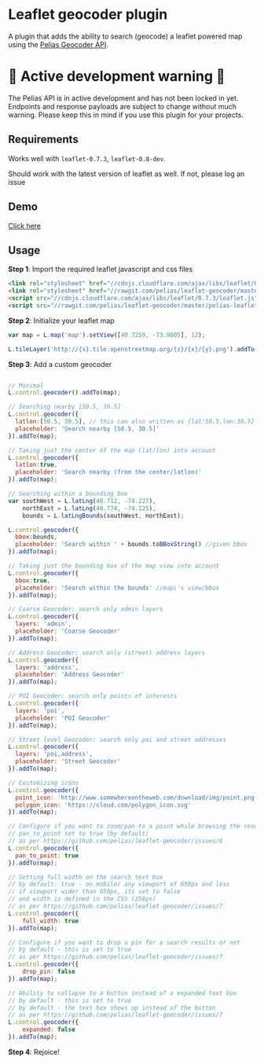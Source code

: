 Leaflet geocoder plugin
========================

A plugin that adds the ability to search (geocode) a leaflet powered map using the [Pelias Geocoder API](https://github.com/pelias/api).

# :rotating_light: **Active development warning** :rotating_light:
The Pelias API is in active development and has not been locked in yet. Endpoints and response payloads are subject to change without much warning. Please keep this in mind if you use this plugin for your projects.

## Requirements

Works well with ```leaflet-0.7.3```, ```leaflet-0.8-dev```.

Should work with the latest version of leaflet as well. If not, please log an issue

## Demo

[Click here](http://pelias.github.io/leaflet-geocoder/)

## Usage

**Step 1**: Import the required leaflet javascript and css files

```html
<link rel="stylesheet" href="//cdnjs.cloudflare.com/ajax/libs/leaflet/0.7.3/leaflet.css" />
<link rel="stylesheet" href="//rawgit.com/pelias/leaflet-geocoder/master/pelias-leaflet-geocoder.css" />
<script src="//cdnjs.cloudflare.com/ajax/libs/leaflet/0.7.3/leaflet.js"></script>
<script src="//rawgit.com/pelias/leaflet-geocoder/master/pelias-leaflet-geocoder.js"></script>

```

**Step 2**: Initialize your leaflet map

```javascript
var map = L.map('map').setView([40.7259, -73.9805], 12);

L.tileLayer('http://{s}.tile.openstreetmap.org/{z}/{x}/{y}.png').addTo(map);

```

**Step 3**: Add a custom geocoder

```javascript

// Minimal
L.control.geocoder().addTo(map);

// Searching nearby [50.5, 30.5]
L.control.geocoder({
  latlon:[50.5, 30.5], // this can also written as {lat:50.5,lon:30.5} or L.latLng(50.5, 30.5)
  placeholder: 'Search nearby [50.5, 30.5]'
}).addTo(map);

// Taking just the center of the map (lat/lon) into account
L.control.geocoder({
  latlon:true,
  placeholder: 'Search nearby (from the center/latlon)'
}).addTo(map);

// Searching within a bounding box
var southWest = L.latLng(40.712, -74.227),
    northEast = L.latLng(40.774, -74.125),
    bounds = L.latLngBounds(southWest, northEast);

L.control.geocoder({
  bbox:bounds,
  placeholder: 'Search within ' + bounds.toBBoxString() //given bbox
}).addTo(map);

// Taking just the bounding box of the map view into account
L.control.geocoder({
  bbox:true,
  placeholder: 'Search within the bounds' //map\'s view/bbox
}).addTo(map);

// Coarse Geocoder: search only admin layers
L.control.geocoder({
  layers: 'admin',
  placeholder: 'Coarse Geocoder'
}).addTo(map);

// Address Geocoder: search only (street) address layers
L.control.geocoder({
  layers: 'address',
  placeholder: 'Address Geocoder'
}).addTo(map);

// POI Geocoder: search only points of interests
L.control.geocoder({
  layers: 'poi',
  placeholder: 'POI Geocoder'
}).addTo(map);

// Street level Geocoder: search only poi and street addresses
L.control.geocoder({
  layers: 'poi,address',
  placeholder: 'Street Geocoder'
}).addTo(map);

// Customizing icons
L.control.geocoder({
  point_icon: 'http://www.somewhereontheweb.com/download/img/point.png',
  polygon_icon: 'https://cloud.com/polygon_icon.svg'
}).addTo(map);

// Configure if you want to zoom/pan to a point while browsing the results (up/down arrows)
// pan_to_point set to true (by default)
// as per https://github.com/pelias/leaflet-geocoder/issues/6
L.control.geocoder({
  pan_to_point: true
}).addTo(map);

// Setting full width on the search text box
// by default: true - on mobile/ any viewport of 650px and less
// if viewport wider than 650px, its set to false
// and width is defined in the CSS (250px)
// as per https://github.com/pelias/leaflet-geocoder/issues/7
L.control.geocoder({
    full_width: true
}).addTo(map);

// Configure if you want to drop a pin for a search results or not
// by default - this is set to true
// as per https://github.com/pelias/leaflet-geocoder/issues/7
L.control.geocoder({
    drop_pin: false
}).addTo(map);

// Ability to collapse to a button instead of a expanded text box
// by default - this is set to true
// by default - the text box shows up instead of the button
// as per https://github.com/pelias/leaflet-geocoder/issues/7
L.control.geocoder({
    expanded: false
}).addTo(map);

```

**Step 4**: Rejoice!
